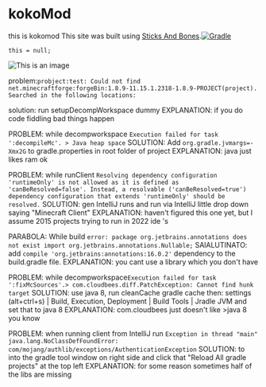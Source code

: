 # kokoMod
this is kokomod
This site was built using [Sticks And Bones](http://x.com/).[![Gradle](https://github.com/kingstefan26/kokoMod/actions/workflows/gradle.yml/badge.svg)](https://github.com/kingstefan26/kokoMod/actions/workflows/gradle.yml)
```
this = null;
```
![This is an image](https://myoctocat.com/assets/images/base-octocat.svg)


problem:`probject:test: Could not find net.minecraftforge:forgeBin:1.8.9-11.15.1.2318-1.8.9-PROJECT(project).
Searched in the following locations:`

solution: run setupDecompWorkspace dummy
EXPLANATION: if you do code fiddling bad things happen

PROBLEM: while decompworkspace `Execution failed for task ':decompileMc'. > Java heap space`
SOLUTION: Add `org.gradle.jvmargs=-Xmx2G` to gradle.properties in root folder of project
EXPLANATION: java just likes ram ok

PROBLEM: while runClient `Resolving dependency configuration 'runtimeOnly' is not allowed as it is defined as 'canBeResolved=false'. Instead, a resolvable ('canBeResolved=true') dependency configuration that extends 'runtimeOnly' should be resolved.`
SOLUTION: gen IntelliJ runs and run via IntelliJ little drop down saying "Minecraft Client"
EXPLANATION: haven't figured this one yet, but I assume 2015 projects trying to run in 2022 ide 's

PARABOLA: While build `error: package org.jetbrains.annotations does not exist
import org.jetbrains.annotations.Nullable;`
SAlALUTINATO: add `compile 'org.jetbrains:annotations:16.0.2'` dependency to the build.gradle file.
EXPLANATION: you cant use a library which you don't have


PROBLEM: while decompworkspace`Execution failed for task ':fixMcSources'.> com.cloudbees.diff.PatchException: Cannot find hunk target`
SOLUTION: use java 8, run cleanCache gradle cache then: settings (alt+ctrl+s) | Build, Execution, Deployment | Build Tools | Jradle JVM and set that to java 8
EXPLANATION: com.cloudbees just doesn't like >java 8  you know

PROBLEM: when running client from IntelliJ run `Exception in thread "main" java.lang.NoClassDefFoundError: com/mojang/authlib/exceptions/AuthenticationException`
SOLUTION: to into the gradle tool window on right side and click that "Reload All gradle projects" at the top left
EXPLANATION: for some reason sometimes half of the libs are missing 